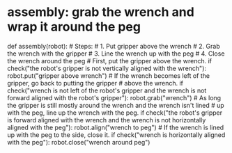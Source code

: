 

# assembly: grab the wrench and wrap it around the peg
def assembly(robot):
    # Steps:
    #  1. Put gripper above the wrench
    #  2. Grab the wrench with the gripper
    #  3. Line the wrench up with the peg
    #  4. Close the wrench around the peg
    # First, put the gripper above the wrench.
    if check("the robot's gripper is not vertically aligned with the wrench"):
        robot.put("gripper above wrench")
    # If the wrench becomes left of the gripper, go back to putting the gripper
    # above the wrench.
    if check("wrench is not left of the robot's gripper and the wrench is not forward aligned with the robot's gripper"):
        robot.grab("wrench")
    # As long the gripper is still mostly around the wrench and the wrench isn't lined
    # up with the peg, line up the wrench with the peg.
    if check("the robot's gripper is forward aligned with the wrench and the wrench is not horizontally aligned with the peg"):
        robot.align("wrench to peg")
    # If the wrench is lined up with the peg to the side, close it.
    if check("wrench is horizontally aligned with the peg"):
        robot.close("wrench around peg")